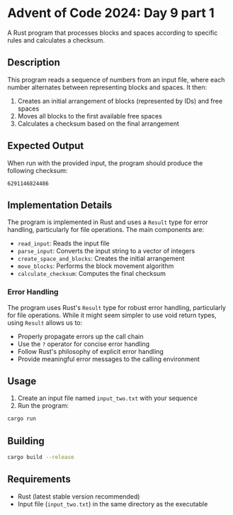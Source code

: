 # Advent of Code 2024: Day 9 part 1

A Rust program that processes blocks and spaces according to specific rules and calculates a checksum.

## Description

This program reads a sequence of numbers from an input file, where each number alternates between representing blocks and spaces. It then:
1. Creates an initial arrangement of blocks (represented by IDs) and free spaces
2. Moves all blocks to the first available free spaces
3. Calculates a checksum based on the final arrangement

## Expected Output

When run with the provided input, the program should produce the following checksum:
```
6291146824486
```

## Implementation Details

The program is implemented in Rust and uses a `Result` type for error handling, particularly for file operations. The main components are:

- `read_input`: Reads the input file
- `parse_input`: Converts the input string to a vector of integers
- `create_space_and_blocks`: Creates the initial arrangement
- `move_blocks`: Performs the block movement algorithm
- `calculate_checksum`: Computes the final checksum

### Error Handling

The program uses Rust's `Result` type for robust error handling, particularly for file operations. While it might seem simpler to use void return types, using `Result` allows us to:
- Properly propagate errors up the call chain
- Use the `?` operator for concise error handling
- Follow Rust's philosophy of explicit error handling
- Provide meaningful error messages to the calling environment

## Usage

1. Create an input file named `input_two.txt` with your sequence
2. Run the program:
```bash
cargo run
```

## Building

```bash
cargo build --release
```

## Requirements

- Rust (latest stable version recommended)
- Input file (`input_two.txt`) in the same directory as the executable